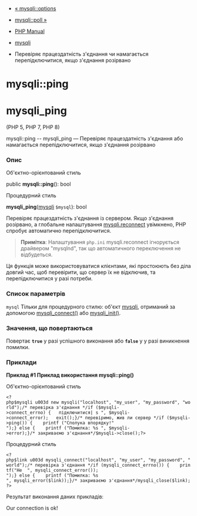 - [« mysqli::options](mysqli.options.md)
- [mysqli::poll »](mysqli.poll.md)

- [PHP Manual](index.md)
- [mysqli](class.mysqli.md)
- Перевіряє працездатність з'єднання чи намагається
перепідключитися, якщо з'єднання розірвано

# mysqli::ping

# mysqli_ping

(PHP 5, PHP 7, PHP 8)

mysqli::ping -- mysqli_ping — Перевіряє працездатність з'єднання або
намагається перепідключитися, якщо з'єднання розірвано

### Опис

Об'єктно-орієнтований стиль

public **mysqli::ping**(): bool

Процедурний стиль

**mysqli_ping**([mysqli](class.mysqli.md) `$mysql`): bool

Перевіряє працездатність з'єднання із сервером. Якщо з'єднання
розірвано, а глобальне налаштування
[mysqli.reconnect](mysqli.configuration.md#ini.mysqli.reconnect)
увімкнено, PHP спробує автоматично перепідключитися.

> **Примітка**: Налаштування `php.ini` mysqli.reconnect ігнорується
> драйвером "mysqlnd", так що автоматичного переключення не
> відбудеться.

Ця функція може використовуватися клієнтами, які простоюють без діла
довгий час, щоб перевірити, що сервер їх не відключив, та
перепідключитися у разі потреби.

### Список параметрів

`mysql`
Тільки для процедурного стилю: об'єкт [mysqli](class.mysqli.md),
отриманий за допомогою [mysqli_connect()](function.mysqli-connect.md)
або [mysqli_init()](mysqli.init.md).

### Значення, що повертаються

Повертає **`true`** у разі успішного виконання або **`false`** у
у разі виникнення помилки.

### Приклади

**Приклад #1 Приклад використання **mysqli::ping()****

Об'єктно-орієнтований стиль

` <?php$mysqli u003d new mysqli("localhost", "my_user", "my_password", "world");/* перевірка з'єднання */if ($mysqli->connect_errno) {   підключитися| s
", $mysqli->connect_error);   exit();}/* перевіримо, жив ли сервер */if ($mysqli->ping()) {    printf ("Сполука впорядку!"
");} else {    printf ("Помилка: %s
", $mysqli->error);}/* закриваємо з'єднання*/$mysqli->close();?> `

Процедурний стиль

` <?php$link u003d mysqli_connect("localhost", "my_user", "my_password", "world");/* перевірка з'єднання */if (mysqli_connect_errno()) {    printf("Не 
", mysqli_connect_error());
");} else {    printf ("Помилка: %s
", mysqli_error($link));}/* закриваємо з'єднання*/mysqli_close($link);?> `

Результат виконання даних прикладів:

Our connection is ok!
